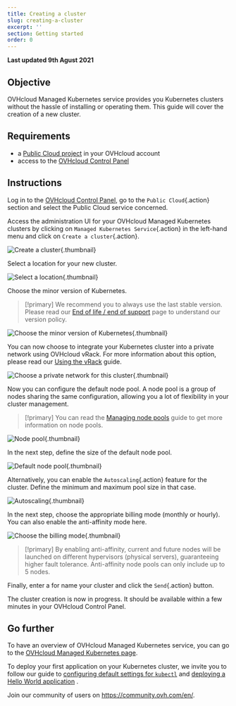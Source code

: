 ```yaml
---
title: Creating a cluster
slug: creating-a-cluster
excerpt: ''
section: Getting started
order: 0
---
```


**Last updated 9th Agust 2021**

## Objective

OVHcloud Managed Kubernetes service provides you Kubernetes clusters without the hassle of installing or operating them. This guide will cover the creation of a new cluster.

## Requirements

- a [Public Cloud project](https://www.ovhcloud.com/en/public-cloud/) in your OVHcloud account
- access to the [OVHcloud Control Panel](https://ca.ovh.com/auth/?action=gotomanager&from=https://www.ovh.com/world/&ovhSubsidiary=we)

## Instructions

Log in to the [OVHcloud Control Panel](https://ca.ovh.com/auth/?action=gotomanager&from=https://www.ovh.com/world/&ovhSubsidiary=we), go to the `Public Cloud`{.action} section and select the Public Cloud service concerned.

Access the administration UI for your OVHcloud Managed Kubernetes clusters by clicking on `Managed Kubernetes Service`{.action} in the left-hand menu and click on `Create a cluster`{.action}.

![Create a cluster](images/creating-a-cluster-01.png){.thumbnail}

Select a location for your new cluster.

![Select a location](images/creating-a-cluster-02.png){.thumbnail}

Choose the minor version of Kubernetes. 

> [!primary]
> We recommend you to always use the last stable version. 
> Please read our [End of life / end of support](../eos-eol-policies/) page to understand our version policy.

![Choose the minor version of Kubernetes](images/creating-a-cluster-03.png){.thumbnail}

You can now choose to integrate your Kubernetes cluster into a private network using OVHcloud vRack. For more information about this option, please read our [Using the vRack](../using_vrack/) guide.

![Choose a private network for this cluster](images/creating-a-cluster-04.png){.thumbnail}

Now you can configure the default node pool. A node pool is a group of nodes sharing the same configuration, allowing you a lot of flexibility in your cluster management. 

> [!primary]
> You can read the [Managing node pools](../managing-nodes/) guide to get more information on node pools.

![Node pool](images/creating-a-cluster-05.png){.thumbnail}

In the next step, define the size of the default node pool.

![Default node pool](images/creating-a-cluster-06.png){.thumbnail}

Alternatively, you can enable the `Autoscaling`{.action} feature for the cluster. Define the minimum and maximum pool size in that case.

![Autoscaling](images/creating-a-cluster-07.png){.thumbnail}

In the next step, choose the appropriate billing mode (monthly or hourly). You can also enable the anti-affinity mode here. 

![Choose the billing mode](images/creating-a-cluster-08.png){.thumbnail}

> [!primary]
> By enabling anti-affinity, current and future nodes will be launched on different hypervisors (physical servers), guaranteeing higher fault tolerance. Anti-affinity node pools can only include up to 5 nodes.

Finally, enter a for name your cluster and click the `Send`{.action} button.

The cluster creation is now in progress. It should be available within a few minutes in your OVHcloud Control Panel.


## Go further

To have an overview of OVHcloud Managed Kubernetes service, you can go to the [OVHcloud Managed Kubernetes page](https://www.ovhcloud.com/en/public-cloud/kubernetes/).

To deploy your first application on your Kubernetes cluster, we invite you to follow our guide to [configuring default settings for `kubectl`](../configuring-kubectl/) and [deploying a Hello World application](../deploying-hello-world/) .

Join our community of users on <https://community.ovh.com/en/>.
